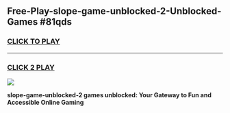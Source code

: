 
## Free-Play-slope-game-unblocked-2-Unblocked-Games #81qds
<h3>
<a href="https://news.freeplayer.one?title=slope-game-unblocked-2&ref=8M">CLICK TO PLAY</a></h3>
<hr>

<h3>
<a href="https://news.freeplayer.one?title=slope-game-unblocked-2&ref=8M">CLICK 2 PLAY</a>
  
</h3>

<a href="https://news.freeplayer.one?title=slope-game-unblocked-2&ref=8M"><img src="https://clearcache.store/games.png"></a>


**slope-game-unblocked-2 games unblocked: Your Gateway to Fun and Accessible Online Gaming**
